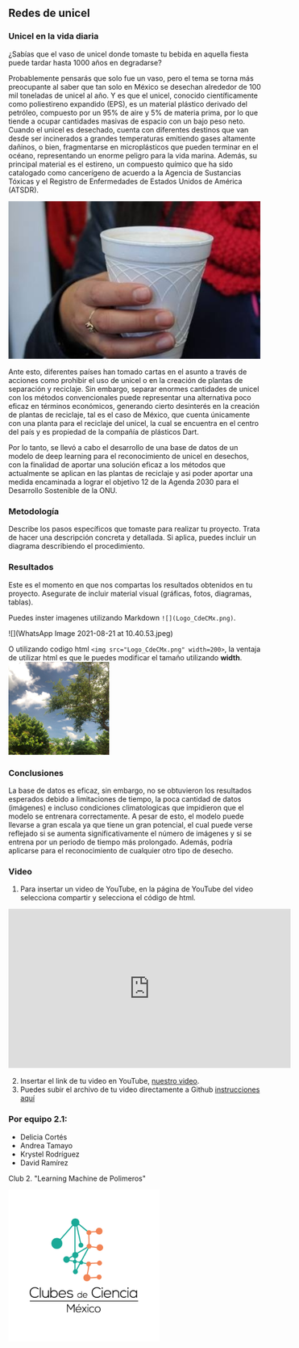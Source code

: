 ## Redes de unicel





### Unicel en la vida diaria

¿Sabías que el vaso de unicel donde tomaste tu bebida en aquella fiesta puede tardar hasta 1000 años en degradarse?

Probablemente pensarás que solo fue un vaso, pero el tema se torna más preocupante al saber que tan solo en México se desechan alrededor de 100 mil toneladas de unicel al año. 
Y es que el unicel, conocido científicamente como poliestireno expandido (EPS), es un material plástico derivado del petróleo, compuesto por un 95% de aire y 5% de materia prima, por lo que  tiende a ocupar cantidades masivas de espacio con un bajo peso neto.
Cuando el unicel es desechado, cuenta con diferentes destinos que van desde ser incinerados a grandes temperaturas emitiendo gases altamente dañinos, o bien, fragmentarse en microplásticos que pueden terminar en el océano, representando un enorme peligro para la vida marina. Además, su principal material es el estireno, un compuesto químico que ha sido catalogado como cancerígeno de acuerdo a la Agencia de Sustancias Tóxicas y el Registro de Enfermedades de Estados Unidos de América (ATSDR).


   <img src="Vaso.jpeg" width=500>

Ante esto, diferentes países han tomado cartas en el asunto a través de acciones como prohibir el uso de unicel o en la creación de plantas de separación y reciclaje. Sin embargo, separar enormes cantidades de unicel con los métodos convencionales puede representar una alternativa poco eficaz en términos económicos, generando cierto desinterés en la creación de plantas de reciclaje, tal es el caso de México, que cuenta únicamente con una planta para el reciclaje del unicel, la cual se encuentra en el centro del país y es propiedad de la compañía de plásticos Dart.

Por lo tanto, se llevó a cabo el desarrollo de una base de datos de un modelo de deep learning para el reconocimiento de unicel en desechos, con la finalidad de aportar una solución eficaz a los métodos que actualmente se aplican en las plantas de reciclaje y asi poder aportar una medida encaminada a lograr el objetivo 12 de la Agenda 2030 para el Desarrollo Sostenible de la ONU.


### Metodología

Describe los pasos específicos que tomaste para realizar tu proyecto. Trata de hacer una descripción concreta y detallada. Si aplica, puedes incluir un diagrama describiendo el procedimiento. 

### Resultados

Este es el momento en que nos compartas los resultados obtenidos en tu proyecto. Asegurate de incluir material visual (gráficas, fotos, diagramas, tablas). 

Puedes inster imagenes utilizando Markdown `![](Logo_CdeCMx.png)`.

![](WhatsApp Image 2021-08-21 at 10.40.53.jpeg)

O utilizando codigo html `<img src="Logo_CdeCMx.png" width=200>`, la ventaja de utilizar html es que le puedes modificar el tamaño utilizando **width**.
<img src="WhatsApp Image 2021-08-21 at 10.40.53.jpeg" width=200>


### Conclusiones

La base de datos es eficaz, sin embargo, no se obtuvieron los resultados esperados debido a limitaciones de tiempo, la poca cantidad de datos (imágenes) e incluso condiciones climatologicas que impidieron que el modelo se entrenara correctamente. A pesar de esto, el modelo puede llevarse a gran escala ya que tiene un gran potencial, el cual puede verse reflejado si se aumenta significativamente el número de imágenes y si se entrena por un periodo de tiempo más prolongado. Además, podría aplicarse para el reconocimiento de cualquier otro tipo de desecho.



### Video
 1. Para insertar un video de YouTube, en la página de YouTube del video selecciona compartir y selecciona el código de html.
 <iframe width="560" height="315" src="https://www.youtube.com/embed/PLj1-CMNERM" title="YouTube video player" frameborder="0" allow="accelerometer; autoplay; clipboard-write; encrypted-media; gyroscope; picture-in-picture" allowfullscreen></iframe>
 
 2. Insertar el link de tu video en YouTube, [nuestro video](https://youtu.be/rmXvlBPq24Q).
 4. Puedes subir el archivo de tu video directamente a Github [instrucciones aquí](https://stackoverflow.com/questions/4279611/how-to-embed-a-video-into-github-readme-md)
 
### Por equipo 2.1:

* Delicia Cortés
* Andrea Tamayo
* Krystel Rodríguez
* David Ramírez

Club 2. "Learning Machine de Polimeros"

<img src="Logo_CdeCMx.png" width=300>
